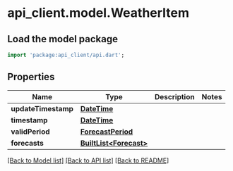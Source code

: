# api_client.model.WeatherItem

## Load the model package
```dart
import 'package:api_client/api.dart';
```

## Properties
Name | Type | Description | Notes
------------ | ------------- | ------------- | -------------
**updateTimestamp** | [**DateTime**](DateTime.md) |  | 
**timestamp** | [**DateTime**](DateTime.md) |  | 
**validPeriod** | [**ForecastPeriod**](ForecastPeriod.md) |  | 
**forecasts** | [**BuiltList&lt;Forecast&gt;**](Forecast.md) |  | 

[[Back to Model list]](../README.md#documentation-for-models) [[Back to API list]](../README.md#documentation-for-api-endpoints) [[Back to README]](../README.md)


